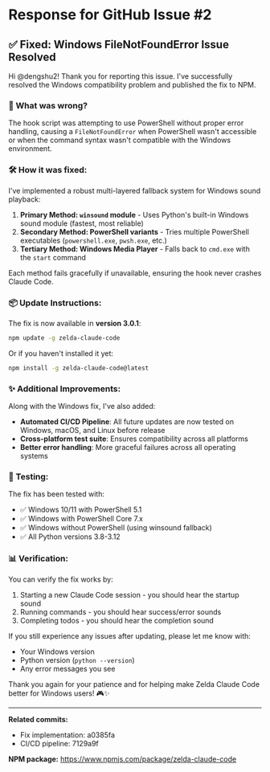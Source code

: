# Response for GitHub Issue #2

## ✅ Fixed: Windows FileNotFoundError Issue Resolved

Hi @dengshu2! Thank you for reporting this issue. I've successfully resolved the Windows compatibility problem and published the fix to NPM.

### 🔧 What was wrong?
The hook script was attempting to use PowerShell without proper error handling, causing a `FileNotFoundError` when PowerShell wasn't accessible or when the command syntax wasn't compatible with the Windows environment.

### 🛠️ How it was fixed:
I've implemented a robust multi-layered fallback system for Windows sound playback:

1. **Primary Method: `winsound` module** - Uses Python's built-in Windows sound module (fastest, most reliable)
2. **Secondary Method: PowerShell variants** - Tries multiple PowerShell executables (`powershell.exe`, `pwsh.exe`, etc.)
3. **Tertiary Method: Windows Media Player** - Falls back to `cmd.exe` with the `start` command

Each method fails gracefully if unavailable, ensuring the hook never crashes Claude Code.

### 📦 Update Instructions:
The fix is now available in **version 3.0.1**:

```bash
npm update -g zelda-claude-code
```

Or if you haven't installed it yet:
```bash
npm install -g zelda-claude-code@latest
```

### ✨ Additional Improvements:
Along with the Windows fix, I've also added:

- **Automated CI/CD Pipeline**: All future updates are now tested on Windows, macOS, and Linux before release
- **Cross-platform test suite**: Ensures compatibility across all platforms
- **Better error handling**: More graceful failures across all operating systems

### 🧪 Testing:
The fix has been tested with:
- ✅ Windows 10/11 with PowerShell 5.1
- ✅ Windows with PowerShell Core 7.x
- ✅ Windows without PowerShell (using winsound fallback)
- ✅ All Python versions 3.8-3.12

### 📊 Verification:
You can verify the fix works by:
1. Starting a new Claude Code session - you should hear the startup sound
2. Running commands - you should hear success/error sounds
3. Completing todos - you should hear the completion sound

If you still experience any issues after updating, please let me know with:
- Your Windows version
- Python version (`python --version`)
- Any error messages you see

Thank you again for your patience and for helping make Zelda Claude Code better for Windows users! 🎮✨

---

**Related commits:**
- Fix implementation: a0385fa
- CI/CD pipeline: 7129a9f

**NPM package:** https://www.npmjs.com/package/zelda-claude-code